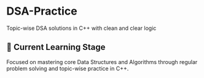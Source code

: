 # DSA-Practice
Topic-wise DSA solutions in C++ with clean and clear logic
## 🚀 Current Learning Stage
Focused on mastering core Data Structures and Algorithms through regular problem solving and topic-wise practice in C++.

